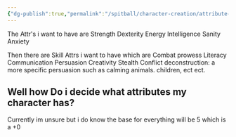 ```yaml
---
{"dg-publish":true,"permalink":"/spitball/character-creation/attribute-system/"}
---
```


The Attr's i want to have are
Strength
Dexterity
Energy
Intelligence
Sanity
Anxiety

Then there are Skill Attrs i want to have which are
Combat prowess
Literacy
Communication
Persuasion
Creativity
Stealth
Conflict deconstruction: a more specific persuasion such as calming animals. children, ect ect.


## Well how Do i decide what attributes my character has? 

Currently im unsure but i do know the base for everything will be 5 which is a +0

